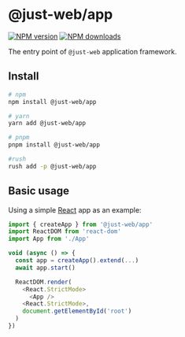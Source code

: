 # @just-web/app

[![NPM version][npm-image]][npm-url]
[![NPM downloads][downloads-image]][downloads-url]

The entry point of `@just-web` application framework.

## Install

```sh
# npm
npm install @just-web/app

# yarn
yarn add @just-web/app

# pnpm
pnpm install @just-web/app

#rush
rush add -p @just-web/app
```

## Basic usage

Using a simple [React] app as an example:

```ts
import { createApp } from '@just-web/app'
import ReactDOM from 'react-dom'
import App from './App'

void (async () => {
  const app = createApp().extend(...)
  await app.start()

  ReactDOM.render(
    <React.StrictMode>
      <App />
    <React.StrictMode>,
    document.getElementById('root')
  )
})
```

[React]: https://reactjs.org/
[downloads-image]: https://img.shields.io/npm/dm/@just-web/app.svg?style=flat
[downloads-url]: https://npmjs.org/package/@just-web/app
[npm-image]: https://img.shields.io/npm/v/@just-web/app.svg?style=flat
[npm-url]: https://npmjs.org/package/@just-web/app
